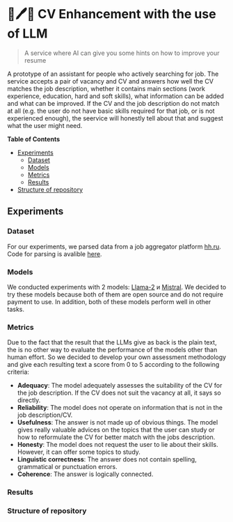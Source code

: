 # 📄🖊️🤖 CV Enhancement with the use of LLM

> A service where AI can give you some hints on how to improve your resume

A prototype of an assistant for people who actively searching for job. The service accepts a pair of vacancy and CV and answers how well the CV matches the job description, whether it contains main sections (work experience, education, hard 
and soft skills), what information can be added and what can be improved. If the CV and the job description do not match at all (e.g. the user do not have basic skills required for that job, or is not experienced enough), the seervice will 
honestly tell about that and suggest what the user might need.

**Table of Contents**
- [Experiments](#experiments)
  - [Dataset](#dataset)
  - [Models](#models)
  - [Metrics](#metrics)
  - [Results](#results)
- [Structure of repository](#structure)

<a name="experiments"></a>
## Experiments

<a name="dataset"></a>
### Dataset
For our experiments, we parsed data from a job aggregator platform [hh.ru](https://hh.ru). Code for parsing is avalible [here](https://github.com/abdullinilgiz/LLMmatch).

### Models

We conducted experiments with 2 models: [Llama-2](https://huggingface.co/meta-llama/Llama-2-7b-chat-hf) и [Mistral](https://huggingface.co/mistralai/Mistral-7B-Instruct-v0.1). We decided to try these models because both of them are open 
source and do not require payment to use. In addition, both of these models perform well in other tasks.

### Metrics
Due to the fact that the result that the LLMs give as back is the plain text, the is no other way to evaluate the performance of the models other than human effort. So we decided to develop your own assessment methodology and give each 
resulting text a score from 0 to 5 according to the following criteria:

- **Adequacy**: The model adequately assesses the suitability of the CV for the job description. If the CV does not suit the vacancy at all, it says so directly.
- **Reliability**: The model does not operate on information that is not in the job description/CV.
- **Usefulness**: The answer is not made up of obvious things. The model gives really valuable advices on the topics that the user can study or how to reformulate the CV for better match with the jobs description.
- **Honesty**: The model does not request the user to lie about their skills. However, it can offer some topics to study.
- **Linguistic correctness**: The answer does not contain spelling, grammatical or punctuation errors.
- **Coherence**: The answer is logically connected.

<a name="results"></a>
### Results

<a name="structure"></a>
### Structure of repository
